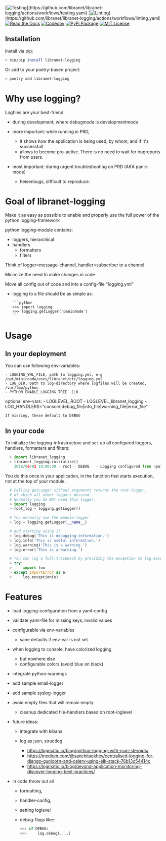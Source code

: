 [![Testing](https://img.shields.io/github/actions/workflow/status/libranet/libranet-logging/testing.yaml?branch=main&longCache=true&style=flat-square&label=tests&logo=GitHub%20Actions&logoColor=fff")](https://github.com/libranet/libranet-logging/actions/workflows/testing.yaml)
[![Linting](https://img.shields.io/github/actions/workflow/status/libranet/libranet-logging/linting.yaml?branch=main&longCache=true&style=flat-square&label=Linting&logo=GitHub%20Actions&logoColor=fff")](https://github.com/libranet/libranet-logging/actions/workflows/linting.yaml)
[![Read the Docs](https://readthedocs.org/projects/libranet-logging/badge/?version=latest)](https://libranet-logging.readthedocs.io/en/latest/)
[![Codecov](https://codecov.io/gh/libranet/libranet-logging/branch/main/graph/badge.svg?token=5QL5P68B80)](https://codecov.io/gh/libranet/libranet-logging)
[![PyPi Package](https://img.shields.io/pypi/v/libranet-logging?color=%2334D058&label=pypi%20package)](https://pypi.org/project/libranet-logging/)
[![MIT License](https://img.shields.io/badge/license-MIT-blue.svg)](https://github.com/libranet/libranet-logging/blob/main/docs/license.md)


## Installation

Install via pip:

```bash
> bin/pip install libranet-logging
```

Or add to your poetry-based project:

```bash
> poetry add libranet-logging
```


# Why use logging?

Logfiles are your best-friend

  - during development, where debugmode is developmentmode

  - more important: while running in PRD,
    - it shows how the application is being used, by whom, and if it's successfull
    - allows to become pro-active. There is no need to wait for bugreports from users.

  - most important: during urgent troubleshooting on PRD (AKA panic-mode)
    - heisenbugs,  difficult to reproduce.


# Goal of libranet-logging

Make it as easy as possible to enable and properly use the full power of the python logging-framework

python logging-module contains:
  - loggers, hierarchical
  - handlers
    - formatters
    - filters

Think of logger=message-channel, handler=subscriber to a channel

Minimize the need to make changes in code

Move all config out of code and into a config-file "logging.yml"

  - logging to a file should be as simple as:

        ```python
        >>> import logging
        >>> logging.getLogger('panicmode')
        ```


# Usage

## In your deployment

You can use following env-variables:

    - LOGGING_YML_FILE, path to logging.yml, e.g  /opt/miniconda/envs/libranet/etc/logging.yml
    - LOG_DIR, path to log-directory where logfiles will be created, /var/tmp/python
    - PYTHON_ENABLE_LOGGING_TREE  1|0

  optional env-vars:
    - LOGLEVEL_ROOT
    - LOGLEVEL_libranet_logging
    - LOG_HANDLERS="console|debug_file|info_file|warning_file|error_file"


    If missing, these default to DEBUG


## In your code

To initialize the logging-infrastructure and set-up all configured
loggers, handlers, formatters and filters:

```python
  > import libranet_logging
  > libranet_logging.initialize()
    2018/06/01 10:00:00 - root - DEBUG   - Logging configured from <path-to>/logging.yml
```

You do this once in your application,
in the function that starts execution, not at the top of your module.

```python
  # Calling getLogger without arguments returns the root-logger,
  # of which all other loggers descend.
  # Normally you do NOT need this logger.
  > import logging
  > root_log = logging.getLogger()

  # You normally use the module-logger
  > log = logging.getLogger(__name__)

  # and starting using it
  > log.debug('This is debugging-information.')
  > log.info('This is useful information.')
  > log.warning('This is a warning.')
  > log.error('This is a warning.')

  # You can log a full-traceback by providing the exception to log.exception().
  > try:
  >     import foo
  > except ImportError as e:
  >     log.exception(e)
```


# Features

 - load logging-configuration from a yaml-config

 - validate yaml-file for missing keys, invalid values

 - configurable via env-variables
   - sane defaults if env-var is not set

 - when logging to console, have colorized logging,
   - but nowhere else
   - configurable colors (avoid blue on black)

 - integrate python-warnings
 - add sample email-logger
 - add sample syslog-logger

 - avoid empty files that will remain empty
   - cleanup dedicated file-handlers based on root-loglevel

 - future ideas:
   - integrate with kibana
   - log as json, structlog

       - https://logmatic.io/blog/python-logging-with-json-steroids/
       - https://medium.com/@sanchitsokhey/centralised-logging-for-django-gunicorn-and-celery-using-elk-stack-76b13c54414c
       - https://logmatic.io/blog/beyond-application-monitoring-discover-logging-best-practices/


 - in code throw out all
   - formatting,
   - handler-config,
   - setting loglevel
   - debug-flags like::

        ```python
        >>> if DEBUG:
        >>>     log.debug(....)
        ```